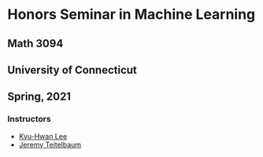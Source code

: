 # Honors Seminar in Machine Learning
## Math 3094 
## University of Connecticut
## Spring, 2021

### Instructors
- [Kyu-Hwan Lee](mailto:khlee@math.uconn.edu)
- [Jeremy Teitelbaum](mailto:jeremy.teitelbaum@uconn.edu)


